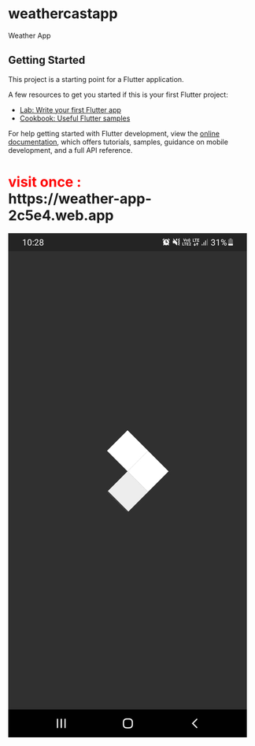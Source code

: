 # weathercastapp

Weather App

## Getting Started

This project is a starting point for a Flutter application.

A few resources to get you started if this is your first Flutter project:

- [Lab: Write your first Flutter app](https://docs.flutter.dev/get-started/codelab)
- [Cookbook: Useful Flutter samples](https://docs.flutter.dev/cookbook)

For help getting started with Flutter development, view the
[online documentation](https://docs.flutter.dev/), which offers tutorials,
samples, guidance on mobile development, and a full API reference.

<h1><div style="color:red;">visit once :</div> https://weather-app-2c5e4.web.app</h1>

<img src ="https://github.com/Sharathjmandakki/Weather-App/blob/main/1.jpg">
